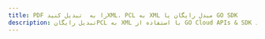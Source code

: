 ---title: PDF را به  تبدیل کنیدXML، PCL به XML مبدل رایگان یا GO SDKdescription: تبدیل رایگانPCL به XML با استفاده از GO Cloud APIs & SDK همچنین اسناد PDF را در Cloud ایجاد، ویرایش و رندر کنید.---